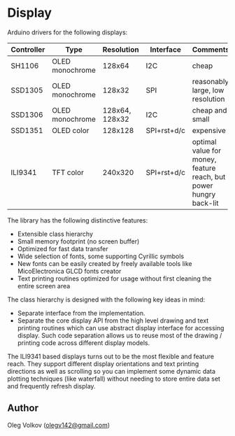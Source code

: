 # Display
Arduino drivers for the following displays:

| Controller | Type  | Resolution | Interface | Comments |
|--|--|--|--|--|
| SH1106 | OLED monochrome | 128x64 | I2C | cheap |
| SSD1305 | OLED monochrome | 128x32 | SPI | reasonably large, low resolution |
| SSD1306 | OLED monochrome | 128x64, 128x32 | I2C | cheap and small |
| SSD1351 | OLED color | 128x128 | SPI+rst+d/c | expensive |
| ILI9341 | TFT color | 240x320 | SPI+rst+d/c | optimal value for money, feature reach, but power hungry back-lit |

The library has the following distinctive features:
- Extensible class hierarchy
- Small memory footprint (no screen buffer)
- Optimized for fast data transfer
- Wide selection of fonts, some supporting Cyrillic symbols
- New fonts can be easily created by freely available tools like MicoElectronica GLCD fonts creator
- Text printing routines optimized for usage without first cleaning the entire screen area

The class hierarchy is designed with the following key ideas in mind:
- Separate interface from the implementation.
- Separate the core display API from the high level drawing and text printing routines which can use abstract display interface for accessing display. Such code separation allows us to reuse most of the drawing / printing code across different display models.

The ILI9341 based displays turns out to be the most flexible and feature reach. They support different display orientations and text printing directions as well as scrolling so you can implement some dynamic data plotting techniques (like waterfall) without needing to store entire data set and frequently refresh display.

## Author

Oleg Volkov (olegv142@gmail.com)


